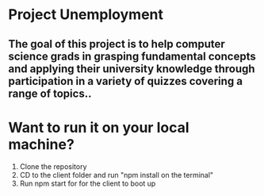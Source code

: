 # Project Unemployment

## The goal of this project is to help computer science grads in grasping fundamental concepts and applying their university knowledge through participation in a variety of quizzes covering a range of topics..

# Want to run it on your local machine?

1. Clone the repository
2. CD to the client folder and run "npm install on the terminal"
3. Run npm start for for the client to boot up
